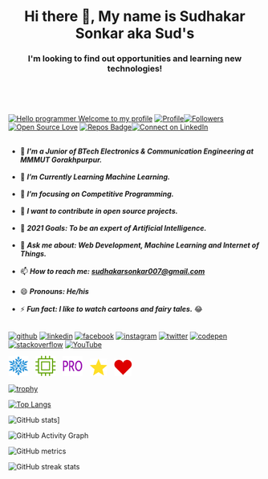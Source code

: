 <h1  align="center" >
Hi there 👋, My name is Sudhakar Sonkar aka Sud's
</h1>
<h3 align="center">I'm looking to find out opportunities and learning new technologies!</h3>
</br></br></br>

[![Hello programmer Welcome to my profile](https://img.shields.io/badge/Hello_Developers-Welcome-gold.svg?style=flat&logo=github)](https://github.com/SudhakarSonkar) [![Profile](https://Visitor-badge.glitch.me/badge?page_id=SudhakarSonkar.profileviews-badge)](https://github.com/SudhakarSonkar)[![Followers](https://img.shields.io/github/followers/SudhakarSonkar?style=social)](https://github.com/SudhakarSonkar?tab=followers) [![Open Source Love](https://badges.frapsoft.com/os/v2/open-source.svg?v=103)](https://github.com/SudhakarSonkar) [![Repos Badge](https://badges.pufler.dev/repos/SudhakarSonkar)](https://github.com/RoliGautam?tab=repositories)[![Connect on LinkedIn](https://img.shields.io/badge/--linkedin?label=LinkedIn&logo=LinkedIn&style=social)](https://www.linkedin.com/in/sudhakar-sonkar/)
<br><br>

- 🔭 ***I'm a Junior of BTech Electronics & Communication Engineering at MMMUT Gorakhpurpur.***</br></br>
- 🌱 ***I’m Currently Learning Machine Learning.***</br></br>
- 🥅 ***I’m focusing on Competitive Programming.***</br></br>
- 👯 ***I want to contribute in open source projects.***</br></br>
- 🎯 ***2021 Goals: To be an expert of Artificial Intelligence.***</br></br>
- 💬 ***Ask me about: Web Development, Machine Learning and Internet of Things.***</br></br>
- 📫 ***How to reach me: sudhakarsonkar007@gmail.com***</br></br>
- 😄 ***Pronouns: He/his***</br></br>
- ⚡ ***Fun fact: I like to watch cartoons and fairy tales.*** 😂</br></br>



[<img src='https://cdn.jsdelivr.net/npm/simple-icons@3.0.1/icons/github.svg' alt='github' height='40'>](https://github.com/SudhakarSonkar)  [<img src='https://cdn.jsdelivr.net/npm/simple-icons@3.0.1/icons/linkedin.svg' alt='linkedin' height='40'>](https://www.linkedin.com/in/https://www.linkedin.com/in/sudhakar-sonkar//)  [<img src='https://cdn.jsdelivr.net/npm/simple-icons@3.0.1/icons/facebook.svg' alt='facebook' height='40'>](https://www.facebook.com/https://www.facebook.com/sudhakarsonkar007/)  [<img src='https://cdn.jsdelivr.net/npm/simple-icons@3.0.1/icons/instagram.svg' alt='instagram' height='40'>](https://www.instagram.com/https://www.instagram.com/sudhakar_sonkar//)  [<img src='https://cdn.jsdelivr.net/npm/simple-icons@3.0.1/icons/twitter.svg' alt='twitter' height='40'>](https://twitter.com/https://twitter.com/_sudhakarsonkar)  [<img src='https://cdn.jsdelivr.net/npm/simple-icons@3.0.1/icons/codepen.svg' alt='codepen' height='40'>](https://codepen.io/https://codepen.io/sudhakarsonkar)  [<img src='https://cdn.jsdelivr.net/npm/simple-icons@3.0.1/icons/stackoverflow.svg' alt='stackoverflow' height='40'>](https://stackoverflow.com/users/https://stackoverflow.com/users/15206670/sudhakar-sonkar)  [<img src='https://cdn.jsdelivr.net/npm/simple-icons@3.0.1/icons/youtube.svg' alt='YouTube' height='40'>](https://www.youtube.com/channel/https://www.youtube.com/channel/uc4eu1f3ponzlvwq1hfk1pea)  

<a href='https://archiveprogram.github.com/'><img src='https://raw.githubusercontent.com/acervenky/animated-github-badges/master/assets/acbadge.gif' width='40' height='40'></a> <a href='https://docs.github.com/en/developers'><img src='https://raw.githubusercontent.com/acervenky/animated-github-badges/master/assets/devbadge.gif' width='40' height='40'></a> <a href='https://github.com/pricing'><img src='https://raw.githubusercontent.com/acervenky/animated-github-badges/master/assets/pro.gif' width='40' height='40'></a> <a href='https://stars.github.com/'><img src='https://raw.githubusercontent.com/acervenky/animated-github-badges/master/assets/starbadge.gif' width='35' height='35'></a> <a href='https://docs.github.com/en/github/supporting-the-open-source-community-with-github-sponsors'><img src='https://raw.githubusercontent.com/acervenky/animated-github-badges/master/assets/sponsorbadge.gif' width='35' height='35'></a> 

[![trophy](https://github-profile-trophy.vercel.app/?username=SudhakarSonkar&theme=gruvbox)](https://github.com/SudhakarSonkar/github-profile-trophy)

[![Top Langs](https://github-readme-stats.vercel.app/api/top-langs/?username=SudhakarSonkar&layout=compact&theme=vision-friendly-dark&langs_count=6)](https://github.com/SudhakarSonkar/github-readme-stats)

![GitHub stats](https://github-readme-stats.vercel.app/api?username=SudhakarSonkar&theme=radical)]

![GitHub Activity Graph](https://activity-graph.herokuapp.com/graph?username=SudhakarSonkar)  

![GitHub metrics](https://metrics.lecoq.io/SudhakarSonkar)  

![GitHub streak stats](https://github-readme-streak-stats.herokuapp.com/?user=SudhakarSonkar)  


